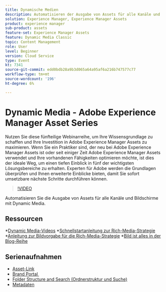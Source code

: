 ```yaml
---
title: Dynamische Medien
description: Automatisieren der Ausgabe von Assets für alle Kanäle und Bildschirme
solution: Experience Manager, Experience Manager Assets
product: experience manager
sub-product: assets
feature-set: Experience Manager Assets
feature: Dynamic Media Classic
topic: Content Management
role: User
level: Beginner
version: Cloud Service
type: Event
kt: 7341
source-git-commit: edd0bdb28a9b3d065a64a95af6a216b747577c77
workflow-type: tm+mt
source-wordcount: '196'
ht-degree: 6%

---
```


# Dynamic Media - Adobe Experience Manager Asset Series

Nutzen Sie diese fünfteilige Webinarreihe, um Ihre Wissensgrundlage zu schaffen und Ihre Investition in Adobe Experience Manager Assets zu maximieren. Wenn Sie ein Praktiker sind, der neu bei Adobe Experience Manager Assets ist oder seit einiger Zeit Adobe Experience Manager Assets verwendet und Ihre vorhandenen Fähigkeiten optimieren möchte, ist dies der ideale Weg, um einen tiefen Einblick in fünf der wichtigsten Lösungsbereiche zu erhalten. Experten für Adobe werden die Grundlagen überprüfen und Ihnen erweiterte Einblicke bieten, damit Sie sofort umsetzbare nächste Schritte durchführen können.

>[!VIDEO](https://video.tv.adobe.com/v/332132/?quality=12&learn=on&hidetitle=true)

Automatisieren Sie die Ausgabe von Assets für alle Kanäle und Bildschirme mit Dynamic Media.

## Ressourcen

*[Dynamic Media-Videos](https://experienceleague.adobe.com/docs/experience-manager-learn/assets/dynamic-media/dynamic-media-overview-feature-video-use.html#dynamic-media)
*[Schnellstartanleitung zur Rich-Media-Strategie](https://www.adobe.com/content/dam/www/us/en/experience-manager/pdfs/dynamic-media-kickstart-guide-2019.pdf)
*[Anleitung zur Bildvorgabe für die Rich-Media-Strategie](https://www.adobe.com/content/dam/www/us/en/experience-manager/pdfs/dynamic-media-image-preset-guide.pdf)
*[Bild ist alles in der Blog-Reihe](https://blog.adobe.com/en/2019/04/11/image-is-everything-part-1-has-your-rich-media-strategy-expired.html#gs.iou0ek)

## Serienaufnahmen

* [Asset-Link](asset-link.md)
* [Brand Portal ](brand-portal.md)
* [Folder Structure and Search (Ordnerstruktur und Suche)](folder-structure-search.md)
* [Metadaten](metadata.md)
